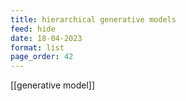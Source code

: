 ```yaml
---
title: hierarchical generative models
feed: hide
date: 18-04-2023
format: list
page_order: 42
---
```



[[generative model]]